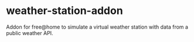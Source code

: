 # weather-station-addon
Addon for free@home to simulate a virtual weather station with data from a public weather API. 
